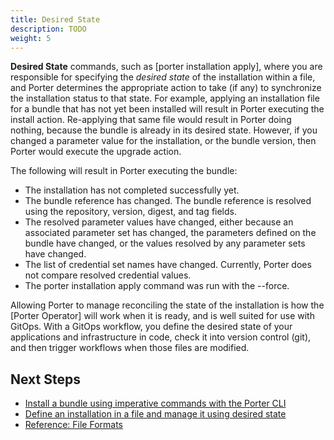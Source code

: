 ```yaml
---
title: Desired State
description: TODO
weight: 5
---
```


**Desired State** commands, such as [porter installation apply], where you are responsible for specifying the _desired state_ of the installation within a file,
and Porter determines the appropriate action to take (if any) to synchronize the installation status to that state.
For example, applying an installation file for a bundle that has not yet been installed will result in Porter executing the install action.
Re-applying that same file would result in Porter doing nothing, because the bundle is already in its desired state.
However, if you changed a parameter value for the installation, or the bundle version, then Porter would execute the upgrade action.

The following will result in Porter executing the bundle:

- The installation has not completed successfully yet.
- The bundle reference has changed. The bundle reference is resolved using the repository, version, digest, and tag fields.
- The resolved parameter values have changed, either because an associated parameter set has changed, the parameters defined on the bundle have changed, or the values resolved by any parameter sets have changed.
- The list of credential set names have changed. Currently, Porter does not compare resolved credential values.
- The porter installation apply command was run with the --force.

Allowing Porter to manage reconciling the state of the installation is how the [Porter Operator] will work when it is ready, and is well suited for use with GitOps.
With a GitOps workflow, you define the desired state of your applications and infrastructure in code, check it into version control (git), and then trigger workflows when those files are modified.

## Next Steps

- [Install a bundle using imperative commands with the Porter CLI](/docs/quickstart/)
- [Define an installation in a file and manage it using desired state](/docs/quickstart/desired-state/)
- [Reference: File Formats](/docs/references/file-formats/)
